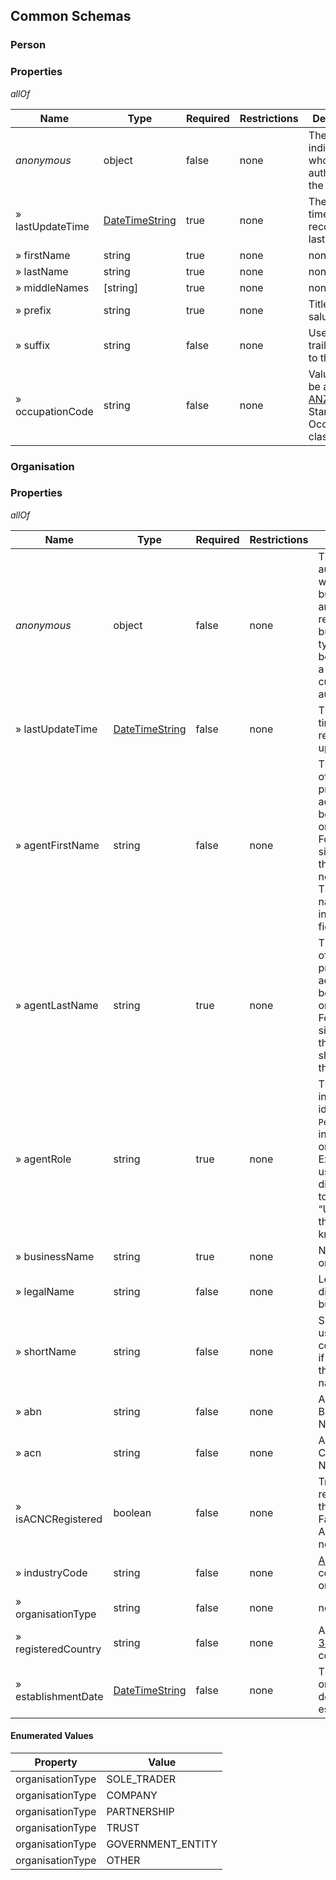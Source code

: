 <h2 id="tocCommonCommonSchemas">Common Schemas</h2>

<h3 id="tocSperson">Person</h3>

<a id="schemaperson"></a>

### Properties

*allOf*

|Name|Type|Required|Restrictions|Description|
|---|---|---|---|---|
|*anonymous*|object|false|none|The individual who authorised the session.|
|» lastUpdateTime|[DateTimeString](#common-field-types)|true|none|The date and time this this record was last updated.|
|» firstName|string|true|none|none|
|» lastName|string|true|none|none|
|» middleNames|[string]|true|none|none|
|» prefix|string|true|none|Title or salutation.|
|» suffix|string|false|none|Used for a trailing suffix to the name.|
|» occupationCode|string|false|none|Value should be a valid [ANZCO v1.2](http://www.abs.gov.au/ANZSCO) Standard Occupation classification.|




<h3 id="tocSorganisation">Organisation</h3>

<a id="schemaorganisation"></a>

### Properties

*allOf*

|Name|Type|Required|Restrictions|Description|
|---|---|---|---|---|
|*anonymous*|object|false|none|The authorisation was given to a business agent and this type represents that business.  This type should not be used where a retail customer was authorised.|
|» lastUpdateTime|[DateTimeString](#common-field-types)|false|none|The date and time this this record was last updated.|
|» agentFirstName|string|false|none|The first name of the individual providing access on behalf of the organisation. For people with single names this field need not be present.  The single name should be in the lastName field|
|» agentLastName|string|true|none|The last name of the individual providing access on behalf of the organisation. For people with single names the single name should be in this field|
|» agentRole|string|true|none|The role of the individual identifed by the `Person` record in this organisation.  Expected to be used for display.  Default to “Unspecified” if the role is not known|
|» businessName|string|true|none|Name of the organisation.|
|» legalName|string|false|none|Legal name, if different to the business name.|
|» shortName|string|false|none|Short name used for communication, if different to the business name.|
|» abn|string|false|none|Australian Business Number.|
|» acn|string|false|none|Australian Company Number.|
|» isACNCRegistered|boolean|false|none|True if registered with the ACNC. False if not. Absent or null if not confirmed.|
|» industryCode|string|false|none|[ANZIC (2006)](http://www.abs.gov.au/ausstats/abs@.nsf/mf/1292.0) code for the organisation.|
|» organisationType|string|false|none|none|
|» registeredCountry|string|false|none|A valid [ISO 3166 Alpha-3](https://www.iso.org/iso-3166-country-codes.html) country code.|
|» establishmentDate|[DateTimeString](#common-field-types)|false|none|The date the organisation described was established.|

#### Enumerated Values

|Property|Value|
|---|---|
|organisationType|SOLE_TRADER|
|organisationType|COMPANY|
|organisationType|PARTNERSHIP|
|organisationType|TRUST|
|organisationType|GOVERNMENT_ENTITY|
|organisationType|OTHER|
